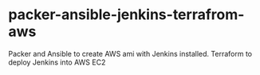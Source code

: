 # packer-ansible-jenkins-terrafrom-aws
Packer and Ansible to create AWS ami with Jenkins installed. Terraform to deploy Jenkins into AWS EC2
